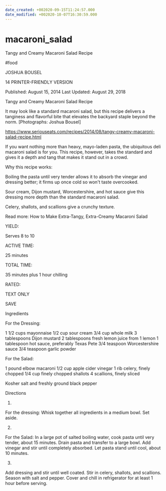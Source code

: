 ```yaml
---
date_created: +002020-09-15T11:24:57.000
date_modified: +002020-10-07T16:30:59.000
---
```


# macaroni_salad

Tangy and Creamy Macaroni Salad Recipe

#food

JOSHUA BOUSEL

14 PRINTER-FRIENDLY VERSION

Published: August 15, 2014 Last Updated: August 29, 2018

Tangy and Creamy Macaroni Salad Recipe

It may look like a standard macaroni salad, but this recipe delivers a tanginess and flavorful bite that elevates the backyard staple beyond the norm. [Photographs: Joshua Bousel]

https://www.seriouseats.com/recipes/2014/08/tangy-creamy-macaroni-salad-recipe.html

If you want nothing more than heavy, mayo-laden pasta, the ubiquitous deli macaroni salad is for you. This recipe, however, takes the standard and gives it a depth and tang that makes it stand out in a crowd.

Why this recipe works:

Boiling the pasta until very tender allows it to absorb the vinegar and dressing better; it firms up once cold so won't taste overcooked.

Sour cream, Dijon mustard, Worcestershire, and hot sauce give this dressing more depth than the standard macaroni salad.

Celery, shallots, and scallions give a crunchy texture.

Read more: How to Make Extra-Tangy, Extra-Creamy Macaroni Salad

YIELD:

Serves 8 to 10

ACTIVE TIME:

25 minutes

TOTAL TIME:

35 minutes plus 1 hour chilling

RATED:

    

TEXT ONLY

 
 
 SAVE

Ingredients

For the Dressing:

1 1/2 cups mayonnaise
1/2 cup sour cream
3/4 cup whole milk
3 tablespoons Dijon mustard
2 tablespoons fresh lemon juice from 1 lemon
1 tablespoon hot sauce, preferably Texas Pete
3/4 teaspoon Worcestershire sauce
3/4 teaspoon garlic powder
 

For the Salad:

1 pound elbow macaroni
1/2 cup apple cider vinegar
1 rib celery, finely chopped
1/4 cup finely chopped shallots
4 scallions, finely sliced

Kosher salt and freshly ground black pepper

Directions

1.

For the dressing: Whisk together all ingredients in a medium bowl. Set aside.

2.

For the Salad: In a large pot of salted boiling water, cook pasta until very tender, about 15 minutes. Drain pasta and transfer to a large bowl. Add vinegar and stir until completely absorbed. Let pasta stand until cool, about 10 minutes.

3.

Add dressing and stir until well coated. Stir in celery, shallots, and scallions. Season with salt and pepper. Cover and chill in refrigerator for at least 1 hour before serving.
